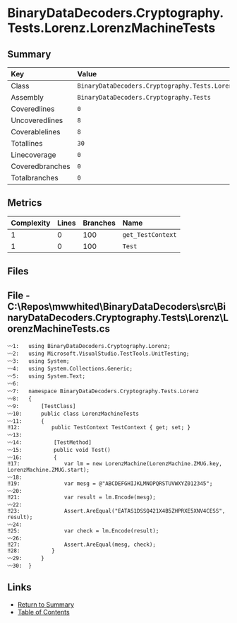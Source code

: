 ﻿# BinaryDataDecoders.Cryptography.Tests.Lorenz.LorenzMachineTests

## Summary

| Key             | Value                                                             |
| :-------------- | :---------------------------------------------------------------- |
| Class           | `BinaryDataDecoders.Cryptography.Tests.Lorenz.LorenzMachineTests` |
| Assembly        | `BinaryDataDecoders.Cryptography.Tests`                           |
| Coveredlines    | `0`                                                               |
| Uncoveredlines  | `8`                                                               |
| Coverablelines  | `8`                                                               |
| Totallines      | `30`                                                              |
| Linecoverage    | `0`                                                               |
| Coveredbranches | `0`                                                               |
| Totalbranches   | `0`                                                               |

## Metrics

| Complexity | Lines | Branches | Name              |
| :--------- | :---- | :------- | :---------------- |
| 1          | 0     | 100      | `get_TestContext` |
| 1          | 0     | 100      | `Test`            |

## Files

## File - C:\Repos\mwwhited\BinaryDataDecoders\src\BinaryDataDecoders.Cryptography.Tests\Lorenz\LorenzMachineTests.cs

```CSharp
〰1:   using BinaryDataDecoders.Cryptography.Lorenz;
〰2:   using Microsoft.VisualStudio.TestTools.UnitTesting;
〰3:   using System;
〰4:   using System.Collections.Generic;
〰5:   using System.Text;
〰6:   
〰7:   namespace BinaryDataDecoders.Cryptography.Tests.Lorenz
〰8:   {
〰9:       [TestClass]
〰10:      public class LorenzMachineTests
〰11:      {
‼12:          public TestContext TestContext { get; set; }
〰13:  
〰14:          [TestMethod]
〰15:          public void Test()
〰16:          {
‼17:              var lm = new LorenzMachine(LorenzMachine.ZMUG.key, LorenzMachine.ZMUG.start);
〰18:  
‼19:              var mesg = @"ABCDEFGHIJKLMNOPQRSTUVWXYZ012345";
〰20:  
‼21:              var result = lm.Encode(mesg);
〰22:  
‼23:              Assert.AreEqual("EATAS1DSSQ421X4B5ZHPRXE5XNV4CESS", result);
〰24:  
‼25:              var check = lm.Encode(result);
〰26:  
‼27:              Assert.AreEqual(mesg, check);
‼28:          }
〰29:      }
〰30:  }
```

## Links

* [Return to Summary](Summary.md)
* [Table of Contents](../TOC.md)

